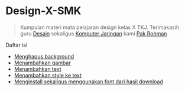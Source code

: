 # Design-X-SMK

> Kumpulan materi mata pelajaran design kelas X TKJ.
  Terimakasih guru [Desain](bg.md) sekaligus [Komputer Jaringan](bg.md) kami [Pak Rohman](bg.md)

Daftar isi

- [Menghapus background](menghapusbackground.md)
- [Menambahkan gambar](bg.md)
- [Menambahkan text](bg.md)
- [Menambahkan style ke text](bg.md)
- [Menginstall sekaligus menggunakan font dari hasil download](bg.md)

